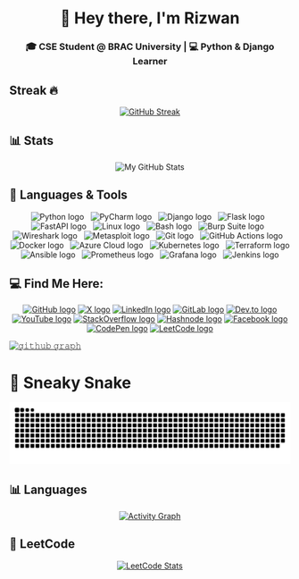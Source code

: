 <h1 align="center">👋 Hey there, I'm Rizwan</h1>

<h3 align="center"> 🎓 CSE Student @ BRAC University | 💻 Python & Django Learner  </h3>

<h2>Streak 🔥</h2>
<p align="center">
   <a href="https://git.io/streak-stats"><img src="https://rizwansammo-push-streak.vercel.app?user=rizwansammo&theme=gotham" alt="GitHub Streak" /></a>
</p>

<h2>📊 Stats</h2>
<p align="center" href="https://github.com/rizwansammo/rizwansammo"><img alt="My GitHub Stats" src="https://github-readme-stats.vercel.app/api?username=rizwansammo&show_icons=true&theme=gotham"/></p>




## 🔧 Languages & Tools

<div align="center">
<img src="https://img.shields.io/badge/Python-282C34?logo=python&logoColor=3776AB" alt="Python logo" title="Python" height="25" />
&nbsp;
<img src="https://img.shields.io/badge/PyCharm-282C34?logo=pycharm&logoColor=white" alt="PyCharm logo" title="PyCharm" height="25" />
&nbsp;
<img src="https://img.shields.io/badge/Django-092E20?logo=django&logoColor=green" alt="Django logo" title="Django" height="25" />
&nbsp;
<img src="https://img.shields.io/badge/Flask-282C34?logo=flask&logoColor=white" alt="Flask logo" title="Flask" height="25" />
&nbsp;
<img src="https://img.shields.io/badge/FastAPI-009688?logo=fastapi&logoColor=white" alt="FastAPI logo" title="FastAPI" height="25" />
&nbsp;
<img src="https://img.shields.io/badge/Linux-282C34?logo=linux&logoColor=FCC624" alt="Linux logo" title="Linux" height="25" />
&nbsp;
<img src="https://img.shields.io/badge/Bash-282C34?logo=gnubash&logoColor=4EAA25" alt="Bash logo" title="Bash" height="25" />
&nbsp;
<img src="https://img.shields.io/badge/Burp_Suite-282C34?logo=burp-suite&logoColor=F96814" alt="Burp Suite logo" title="Burp Suite" height="25" />
&nbsp;
<img src="https://img.shields.io/badge/Wireshark-282C34?logo=wireshark&logoColor=1679A7" alt="Wireshark logo" title="Wireshark" height="25" />
&nbsp;
<img src="https://img.shields.io/badge/Metasploit-282C34?logo=metasploit&logoColor=white" alt="Metasploit logo" title="Metasploit" height="25" />
&nbsp;
<img src="https://img.shields.io/badge/Git-282C34?logo=git&logoColor=F05032" alt="Git logo" title="Git" height="25" />
&nbsp;
<img src="https://img.shields.io/badge/GitHub_Actions-282C34?logo=github-actions&logoColor=2088FF" alt="GitHub Actions logo" title="GitHub Actions" height="25" />
&nbsp;
<img src="https://img.shields.io/badge/Docker-282C34?logo=docker&logoColor=2496ED" alt="Docker logo" title="Docker" height="25" />
&nbsp;
<img src="https://upload.wikimedia.org/wikipedia/commons/f/fa/Microsoft_Azure.svg" alt="Azure Cloud logo" title="Azure Cloud" height="18" />
&nbsp;
<img src="https://img.shields.io/badge/Kubernetes-282C34?logo=kubernetes&logoColor=326CE5" alt="Kubernetes logo" title="Kubernetes" height="25" />
&nbsp;
<img src="https://img.shields.io/badge/Terraform-282C34?logo=terraform&logoColor=7B42BC" alt="Terraform logo" title="Terraform" height="25" />
&nbsp;
<img src="https://img.shields.io/badge/Ansible-282C34?logo=ansible&logoColor=EE0000" alt="Ansible logo" title="Ansible" height="25" />
&nbsp;
<img src="https://img.shields.io/badge/Prometheus-282C34?logo=prometheus&logoColor=E6522C" alt="Prometheus logo" title="Prometheus" height="25" />
&nbsp;
<img src="https://img.shields.io/badge/Grafana-282C34?logo=grafana&logoColor=F46800" alt="Grafana logo" title="Grafana" height="25" />
&nbsp;
<img src="https://img.shields.io/badge/Jenkins-282C34?logo=jenkins&logoColor=D24939" alt="Jenkins logo" title="Jenkins" height="25" />
&nbsp;


</div>



## 💻 Find Me Here:
<div align="center">

<a href="https://github.com/rizwansammo" target="_blank"><img src="https://img.shields.io/badge/GitHub-282C34?logo=github&logoColor=white" alt="GitHub logo" title="GitHub" height="25" /></a>
<a href="https://x.com/roar_rizwan" target="_blank"><img src="https://img.shields.io/badge/Twitter-282C34?logo=x&logoColor=white" alt="X logo" title="X" height="25" /></a>
<a href="https://www.linkedin.com/in/rizwan-sammo-b43647256" target="_blank"><img src="https://img.shields.io/badge/LinkedIn-282C34?logo=linkedin&logoColor=0077B5" alt="LinkedIn logo" title="LinkedIn" height="25" /></a>
<a href="https://gitlab.com/rizwansammo" target="_blank"><img src="https://img.shields.io/badge/GitLab-282C34?logo=gitlab&logoColor=FC6D26" alt="GitLab logo" title="GitLab" height="25" /></a>
<a href="https://dev.to/rizwansammo" target="_blank"><img src="https://img.shields.io/badge/dev.to-282C34?logo=dev.to&logoColor=white" alt="Dev.to logo" title="Dev.to" height="25" /></a>
<a href="https://www.youtube.com/user/UCM-gzgz7FLPVSV0WjVPXoyQ" target="_blank"><img src="https://img.shields.io/badge/YouTube-282C34?logo=youtube&logoColor=FF0000" alt="YouTube logo" title="YouTube" height="25" /></a>
<a href="https://stackoverflow.com/users/20428078/zero-byte" target="_blank"><img src="https://img.shields.io/badge/StackOverflow-282C34?logo=stackoverflow&logoColor=F58025" alt="StackOverflow logo" title="StackOverflow" height="25" /></a>
<a href="https://hashnode.com/@rizwansammo" target="_blank"><img src="https://img.shields.io/badge/Hashnode-282C34?logo=hashnode&logoColor=2962FF" alt="Hashnode logo" title="Hashnode" height="25" /></a>
<a href="https://www.facebook.com/r.rizwansammo" target="_blank"><img src="https://img.shields.io/badge/Facebook-282C34?logo=facebook&logoColor=1877F2" alt="Facebook logo" title="Facebook" height="25" /></a>
<a href="https://codepen.com/rizwansammo" target="_blank"><img src="https://img.shields.io/badge/CodePen-282C34?logo=codepen&logoColor=white" alt="CodePen logo" title="CodePen" height="25" /></a>
<a href="https://leetcode.com/u/rizwan_bracu/" target="_blank"><img src="https://img.shields.io/badge/LeetCode-282C34?logo=leetcode&logoColor=white" alt="LeetCode logo" title="LeetCode" height="25" /></a>


</div>

[![𝚐𝚒𝚝𝚑𝚞𝚋 𝚐𝚛𝚊𝚙𝚑](https://github-readme-activity-graph.vercel.app/graph?username=rizwansammo&theme=react-dark&hide_border=true&area=true)](https://github.com/rizwansammo)


# 🐍 Sneaky Snake
<picture>
  <source media="(prefers-color-scheme: dark)" srcset="https://raw.githubusercontent.com/holic-x/holic-x/output/github-contribution-grid-snake-dark.svg">
  <source media="(prefers-color-scheme: light)" srcset="https://raw.githubusercontent.com/holic-x/holic-x/output/github-contribution-grid-snake.svg">
  <img alt="github contribution grid snake animation" src="https://raw.githubusercontent.com/adorabled4/adorabled4/output/github-contribution-grid-snake.svg">
</picture>

<h2>📊 Languages</h2>
<p align="center">
  <a href="https://github-readme-stats.vercel.app/api/top-langs/?username=rizwansammo&theme=gotham&langs_count=6&layout=compact"><img alt="Activity Graph" src="https://github-readme-stats.vercel.app/api/top-langs/?username=rizwansammo&theme=gotham&langs_count=6&layout=compact" /></a>
 </p>

<h2>🏅 LeetCode</h2>
<p align="center">
<a href="https://leetcode.com/u/rizwan_bracu/" target="_blank">
  <img src="https://leetcard.jacoblin.cool/rizwan_bracu?theme=dark&font=Noto%20Sans%20Tirhuta&ext=activity" 
       alt="LeetCode Stats" height="250px">
</a> 



  

  
